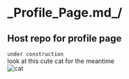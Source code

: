 # \_Profile_Page.md_/
## Host repo for profile page
`under construction`  
look at this cute cat for the meantime  
![cat](https://avatars.githubusercontent.com/u/80444139?v=4)